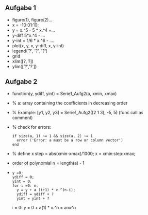 ## Aufgabe 1
* figure(1), figure(2)...
* x = -10:01:10;
* y = x.^5 - 5 * x.^4 +...
* y-diff 5*x.^4 - ...
* y-int = 1/6 * x.^6 - ....
* plot(x, y, x, y-diff, x, y-int)
* legend('?', '?', '?')
* grid
* xlim([?, ?])
* ylim(['?','?'])

## Aufgabe 2

* function(y, ydiff, yint) = Serie1_Aufg2(a, xmin, xmax)

* % a: array containing the coefficients in decreasing order

* % Example: [y1, y2, y3] = Serie1_Aufg2([2 1 3], -5, 5) (func call as comment)

* % check for errors:

  ```
  if size(a, 1) ~= 1 && size(a, 2) ~= 1
  	error ('Error: a must be a row or column vector')	
  end
  ```

* % define x
  step = abs(xmin-xmax)/1000;
  x = xmin:step:xmax;

* order of polynomial
  n = length(a) - 1

* ```
  y =0;
  ydiff = 0;
  yint = 0;
  for i =0: n,
  	y = y + a (i+1) * x.^(n-i);
  	ydiff = ydiff + ?
  	yint = yint + ?
  ```

  i = 0: y = 0 + a(1) * x.^n = anx^n